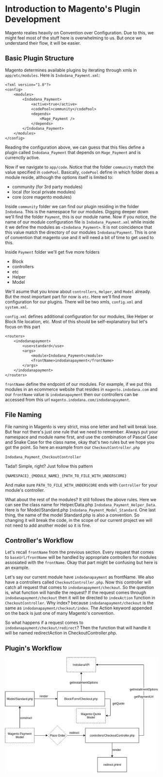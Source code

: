 # Introduction to Magento's Plugin Development

Magento realies heavily on Convention over Configuration. Due to this, we might feel most of the stuff here is overwhelming to us. But once we understand their flow, it will be easier.

## Basic Plugin Structure

Magento determines available plugins by iterating through xmls in `app/etc/modules`.
Here is `Indodana_Payment.xml`:
```
<?xml version="1.0"?>
<config>
    <modules>
        <Indodana_Payment>
            <active>true</active>
            <codePool>community</codePool>
            <depends>
                <Mage_Payment />
            </depends>
        </Indodana_Payment>
    </modules>
</config>
```
Reading the configuration above, we can guess that this files define a plugin called `Indodana_Payment` that depends on `Mage_Payment` and is currenctly active.

Now if we navigate to `app/code`. Notice that the folder `community` match the value specified in `codePool`. Basically, `codePool` define in which folder does a module reside, although the options itself is limited to:
* community (for 3rd party modules)
* local (for local private modules)
* core (core magento modules)

Inside `community` folder we can find our plugin residing in the folder `Indodana`. This is the namespace for our modules. Digging deeper down we'll find the folder `Payment`, this is our module name. Now if you notice, the name of our module configuration file is `Indodana_Payment.xml` while inside it we define the modules as `<Indodana_Payment>`. It is not coincidence that this value match the directory of our modules `Indodana/Payment`. This is one of convention that magento use and it will need a bit of time to get used to this.

Inside `Payment` folder we'll get five more folders
* Block
* controllers
* etc
* Helper
* Model

We'll asume that you know about `controllers`, `Helper`, and `Model` already. But the most important part for now is `etc`. Here we'll find more configuration for our plugins. There will be two xmls, `config.xml` and `system.xml`.

`config.xml` defines additional configuration for our modules, like Helper or Block file location, etc. Most of this should be self-explanatory but let's focus on this part
```
<routers>
    <indodanapayment>
        <use>standard</use>
        <args>
            <module>Indodana_Payment</module>
            <frontName>indodanapayment</frontName>
        </args>
    </indodanapayment>
</routers>
```
`frontName` define the endpoint of our modules. For example, if we put this modules in an ecommerce website that resides in `magento.indodana.com` and our `frontName` value is `indodanapayment` then our controllers can be accessed from this url `magento.indodana.com/indodanapayment`.

## File Naming

File naming in Magento is very strict, miss one letter and hell will break lose. But fear not there's just one rule that we need to remember. Always put your namespace and module name first, and use the combination of Pascal Case and Snake Case for the class name, okay that's two rules but we hope you got the point. So here an example from our `CheckoutController.php`

`Indodana_Payment_CheckoutController`

Tada!! Simple, right? Just follow this pattern

`{NAMESPACE}_{MODULE_NAME}_{PATH_TO_FILE_WITH_UNDERSCORE}`

And make sure `PATH_TO_FILE_WITH_UNDERSCORE` ends with `Controller` for your module's controller.

What about the rest of the modules? It still follows the above rules. Here we can see the class name for Helper/Data.php `Indodana_Payment_Helper_Data`. Here is for Model/Standard.php `Indodana_Payment_Model_Standard`. One last thing, the name of the model Standard.php is also a convention. So changing it will break the code, in the scope of our current project we will not need to add another model so it is fine.

## Controller's Workflow

Let's recall `frontName` from the previous section. Every request that comes to `baseUrl/frontName` will be handled by appropriate controllers for modules assosiated with the `frontName`. Okay that part might be confusing but here is an example.

Let's say our current module have `indodanapayment` as frontName. We also have a controllers called `CheckoutController.php`. Now this controller will catch all request that comes to `indodanapayment/checkout`. So the question is, what function will handle the request? If the request comes through `indodanapayment/checkout` then it will be directed to `indexAction` function in `CheckoutController`. Why index? because `indodanapayment/checkout` is the same as `indodanapayment/checkout/index`. The Action keyword appended on the back is just one of many Magento's convention. 

So what happens if a request comes to `indodanapayment/checkout/redirect`? Then the function that will handle it will be named redirectAction in CheckoutController.php.

## Plugin's Workflow

![alt Plugin workflow](docs/workflow.png)